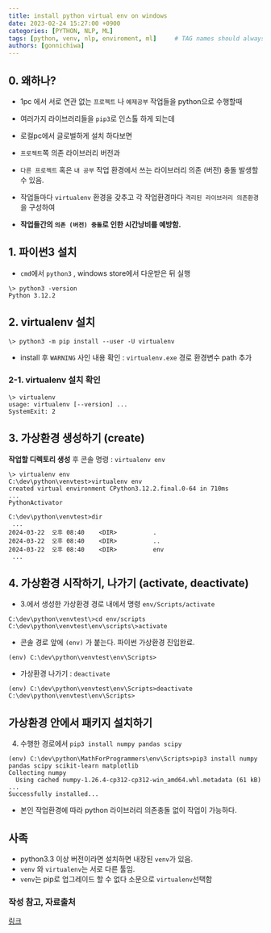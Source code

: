 ```yaml
---
title: install python virtual env on windows
date: 2023-02-24 15:27:00 +0900
categories: [PYTHON, NLP, ML]
tags: [python, venv, nlp, enviroment, ml]     # TAG names should always be lowercase
authors: [gonnichiwa]
---
```

## 0. 왜하나?
- 1pc 에서 서로 연관 없는 `프로젝트` 나 `예제공부` 작업들을 python으로 수행할때
- 여러가지 라이브러리들을 `pip3`로 인스톨 하게 되는데
- 로컬pc에서 글로벌하게 설치 하다보면
- `프로젝트`쪽 의존 라이브러리 버전과
- `다른 프로젝트` 혹은 `내 공부` 작업 환경에서 쓰는 라이브러리 의존 (버전) 충돌 발생할 수 있음.
- 작업들마다 `virtualenv` 환경을 갖추고 각 작업환경마다 `격리된 라이브러리 의존환경`을 구성하여

- __작업들간의 `의존 (버전) 충돌`로 인한 시간낭비를 예방함.__


## 1. 파이썬3 설치
- `cmd`에서 `python3` , windows store에서 다운받은 뒤 실행
```
\> python3 -version 
Python 3.12.2
```

## 2. virtualenv 설치
```
\> python3 -m pip install --user -U virtualenv
```
- install 후 `WARNING` 사인 내용 확인 : `virtualenv.exe` 경로 환경변수 path 추가

### 2-1. virtualenv 설치 확인
```
\> virtualenv
usage: virtualenv [--version] ...
SystemExit: 2
```

## 3. 가상환경 생성하기 (create)
__작업할 디렉토리 생성__ 후 콘솔 명령 : `virtualenv env`
```
\> virtualenv env
C:\dev\python\venvtest>virtualenv env
created virtual environment CPython3.12.2.final.0-64 in 710ms
...
PythonActivator

C:\dev\python\venvtest>dir
 ...
2024-03-22  오후 08:40    <DIR>          .
2024-03-22  오후 08:40    <DIR>          ..
2024-03-22  오후 08:40    <DIR>          env
 ...
 ```

## 4. 가상환경 시작하기, 나가기 (activate, deactivate)

- 3.에서 생성한 가상환경 경로 내에서 명령 `env/Scripts/activate`
```
C:\dev\python\venvtest\>cd env/scripts
C:\dev\python\venvtest\env\scripts\>activate
```
- 콘솔 경로 앞에 `(env)` 가 붙는다. 파이썬 가상환경 진입완료.
```
(env) C:\dev\python\venvtest\env\Scripts>
```
- 가상환경 나가기 : `deactivate`
```
(env) C:\dev\python\venvtest\env\Scripts>deactivate
C:\dev\python\venvtest\env\Scripts>
```

## 가상환경 안에서 패키지 설치하기

4. 수행한 경로에서 `pip3 install numpy pandas scipy`
```
(env) C:\dev\python\MathForProgrammers\env\Scripts>pip3 install numpy pandas scipy scikit-learn matplotlib
Collecting numpy
  Using cached numpy-1.26.4-cp312-cp312-win_amd64.whl.metadata (61 kB)
...
Successfully installed...
```
- 본인 작업환경에 따라 python 라이브러리 의존충돌 없이 작업이 가능하다.

## 사족
- python3.3 이상 버전이라면 설치하면 내장된 `venv`가 있음.
- `venv` 와 `virtualenv`는 서로 다른 툴임.
- `venv`는 pip로 업그레이드 할 수 없다 소문으로 `virtualenv`선택함


### 작성 참고, 자료출처
[링크](https://jaemunbro.medium.com/python-virtualenv-venv-%EC%84%A4%EC%A0%95-aaf0e7c2d24e)